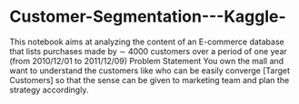 # Customer-Segmentation---Kaggle-
This notebook aims at analyzing the content of an E-commerce database that lists purchases made by  ∼  4000 customers over a period of one year (from 2010/12/01 to 2011/12/09)
Problem Statement
You own the mall and want to understand the customers like who can be easily converge [Target Customers] so that the sense can be given to marketing team and plan the strategy accordingly.
